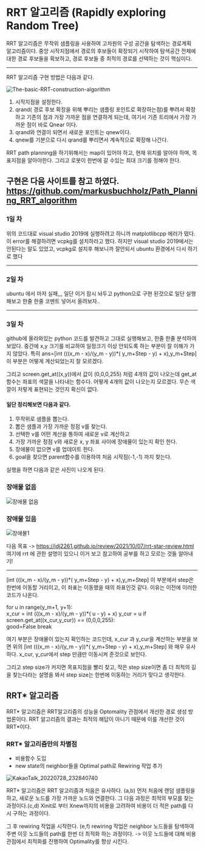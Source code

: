 # RRT 알고리즘 (Rapidly exploring Random Tree)

RRT 알고리즘은 무작위 샘플링을 사용하여 고차원의 구성 공간을 탐색하는 경로계획 알고리즘이다. 
중앙 시작지점에서 경로의 후보들이 확장되기 시작하여 탐색공간 전체에 대한 경로 후보들을 확보하고, 경로 후보들 중 최적의 경로를 선택하는 것이 핵심이다. 

----------- 
RRT 알고리즘 구현 방법은 다음과 같다.

![The-basic-RRT-construction-algorithm](https://user-images.githubusercontent.com/63197363/180209896-ea4ea0f6-c3d2-40b0-b6ff-c02f5243bb19.png)


1. 시작지점을 설정한다.
2. qrand( 경로 후보 확장을 위해 뿌리는 샘플링 포인트로 확장하는점)를 뿌려서 확장하고 기존의 점과 가장 가까운 점을 연결하게 되는데, 여기서 기존 트리에서 가장 가까운 점이 바로 Qnear 이다. 
3. qrand와 연결이 되면서 새로운 포인트는 qnew이다. 
4. qnew를 기분으로 다시 qrand를 뿌리면서 계속적으로 확장해 나간다. 


RRT path planning을 하기위해서는 map이 있어야 하고, 현재 위치를 알아야 하며, 목표지점을 알아야한다. 그리고 로봇이 한번에 갈 수있는 최대 크기를 정해야 한다. 


구현은 다음 사이트를 참고 하였다. https://github.com/markusbuchholz/Path_Planning_RRT_algorithm
------------

### 1일 차 
위의 코드대로 visual studio 2019에 실행하려고 하니까 matplotlibcpp 에러가 떴다. 
이 error를 해결하려면 vcpkg를 설치하라고 했다.  하지만 visual studio 2019에서는 안된다는 말도 있었고, vcpkg로 설치후 해보니까 잘안되서 ubuntu 환경에서 다시 하기로 했다 

-----------
### 2일 차 
ubuntu 에서 마저 실패,,, 일단 이거 잠시 놔두고 python으로 구현 된것으로 일단 실행해보고 한줄 한줄 코멘트 넣어서 올려보자..  


________________
### 3일 차 
github에 올라와있는 python 코드를 발견하고 그대로 실행해보고, 한줄 한줄 분석하여 보았다. 
중간에 x,y 크기를 비교하여 일정크기 이상 안되도록 하는 부분이 잘 이해가 가지 않았다.
특히 ans=[int (((x_m - x)/(y_m - y))*( y_m+Step - y) + x),y_m+Step] 이 부분은 어떻게 계산되었는지 잘 모르겠다. 

그리고 screen.get_at((x,y))에서 값이 (0,0,0,255) 처럼 4개의 값이 나오는데 get_at함수는 좌표의 색깔을 나타내는 함수다.
어떻게 4개의 값이 나오는지 모르겠다. 무슨 색깔이 저렇게 표현되는 것인지 확신이 없다. 

#### 일단 정리해보면 다음과 같다. 

1. 무작위로 샘플을 뽑는다. 
2. 뽑은 샘플과 가장 가까운 정점 v를 찾는다. 
3. 선택한 v를 어떤 계산을 통하여 새로운 v로 계산하고
4. 가장 가까운 정점 v와 새로운 x, y 좌표 사이에 장애물이 있는지 확인 한다. 
5. 장애물이 없으면 v를 업데이트 한다.
6. goal을 찾으면 parent함수를 이용하여 처음 시작점(-1,-1) 까지 찾는다.

실행을 하면 다음과 같은 사진이 나오게 된다. 

### 장애물 없음 
![장애물 없음](https://user-images.githubusercontent.com/63197363/180750999-584e4550-61ef-47f6-82fb-4b9e3cba0d38.png)




### 장애물 있음 
![장애물1](https://user-images.githubusercontent.com/63197363/180751249-5d3a358a-7df3-407e-bc38-7120acdc5711.png)



다음 목표 
-> https://jdj2261.github.io/review/2021/10/07/rrt-star-review.html 여기에 rrt 에 관한 설명이 있으니 이거 보고 참고하여 공부를 하고 모르는 것들 알아내기! 


--------------------
[int (((x_m - x)/(y_m - y))*( y_m+Step - y) + x),y_m+Step]  이 부분에서 step은 한번에 이동할 거리이고, 이 좌표는 이동했을 때의 좌표인것 같다. 
이유는 이전에 이러한 코드가 나온다. 

for u in range(y_m+1, y+1):                                
                    x_cur = int (((x_m - x)/(y_m - y))*( u - y) + x)
                    y_cur = u
                    if screen.get_at((x_cur,y_cur)) == (0,0,0,255):         
                        good=False
                        break

여기 부분은 장애물이 있는지 확인하는 코드인데, x_cur 과 y_cur을 계산하는 부분을 보면 위의 [int (((x_m - x)/(y_m - y))*( y_m+Step - y) + x),y_m+Step] 와 매우 유사하다. x_cur, y_cur에서 step 만큼만 이동시켜 준것으로 보인다. 

그리고 step size가 커지면 목표지점을 빨리 찾고, 작은 step size이면 좀 더 최적의 길을 찾는다라는 설명을 봐서 step size는 한번에 이동하는 거리가 맞다고 생각한다. 

## RRT* 알고리즘 

RRT* 알고리즘은 RRT알고리즘의 성능을 Optomality 관점에서 개선한 경로 생성 방법론이다. RRT 알고리즘의 결과는 최적의 해답이 아니기 때문에 이를 개선한 것이 RRT*이다. 
### RRT* 알고리즘만의 차별점 
- 비용함수 도입
- new state의 neighbor들을 Optimal path로 Rewiring 작업 추가 

![KakaoTalk_20220728_232840740](https://user-images.githubusercontent.com/63197363/181549238-4adcf97b-db3a-4fb7-a78a-9e483a5c3972.jpg)


RRT* 알고리즘은 RRT 알고리즘과 처음은 유사하다. (a,b)
먼저 처음에 랜덤 샘플링을 하고, 새로운 노드를 가장 가까운 노드와 연결한다. 
그 다음 과정은 최적의 부모를 찾는 과정이다.(c,d)  Xinit로 부터 Xnew까지의 비용을 고려하여 비용이 더 적은 path를 다시 구하는 과정이다. 

그 후 rewiring 작업을 시작한다. (e,f) rewiring 작업은 neighbor 노드들을 탐색하여 주변 이웃 노드들의 path를 한번 더 최적화 하는 과정이다. 
-> 이웃 노드들에 대해 비용 관점에서 최적화를 진행하여 Optimality를 향상 시킨다. 


